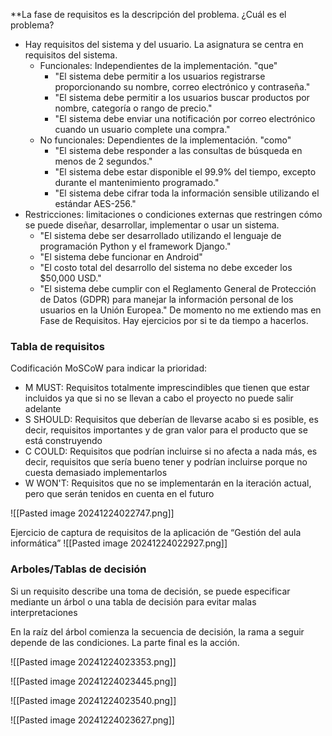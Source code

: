 **La fase de requisitos es la descripción del problema. ¿Cuál es el problema?

* Hay requisitos del sistema y del usuario. La asignatura se centra en requisitos del sistema.
	* Funcionales: Independientes de la implementación. "que"
		* "El sistema debe permitir a los usuarios registrarse proporcionando su nombre, correo electrónico y contraseña."
		* "El sistema debe permitir a los usuarios buscar productos por nombre, categoría o rango de precio."
		* "El sistema debe enviar una notificación por correo electrónico cuando un usuario complete una compra."
	* No funcionales: Dependientes de la implementación. "como"
		* "El sistema debe responder a las consultas de búsqueda en menos de 2 segundos."
		* "El sistema debe estar disponible el 99.9% del tiempo, excepto durante el mantenimiento programado."
		* "El sistema debe cifrar toda la información sensible utilizando el estándar AES-256."
* Restricciones: limitaciones o condiciones externas que restringen cómo se puede diseñar, desarrollar, implementar o usar un sistema.
	* "El sistema debe ser desarrollado utilizando el lenguaje de programación Python y el framework Django."
	* "El sistema debe funcionar en Android"
	* "El costo total del desarrollo del sistema no debe exceder los $50,000 USD."
	* "El sistema debe cumplir con el Reglamento General de Protección de Datos (GDPR) para manejar la información personal de los usuarios en la Unión Europea."
De momento no me extiendo mas en Fase de Requisitos. Hay ejercicios por si te da tiempo a hacerlos.
### Tabla de requisitos
Codificación MoSCoW para indicar la prioridad:
* M MUST: Requisitos totalmente imprescindibles que tienen que estar incluidos ya que si no se llevan a cabo el proyecto no puede salir adelante
* S SHOULD: Requisitos que deberían de llevarse acabo si es posible, es decir, requisitos importantes y de gran valor para el producto que se está construyendo
* C COULD: Requisitos que podrían incluirse si no afecta a nada más, es decir, requisitos que sería bueno tener y podrían incluirse porque no cuesta demasiado implementarlos
* W WON'T: Requisitos que no se implementarán en la iteración actual, pero que serán tenidos en cuenta en el futuro

![[Pasted image 20241224022747.png]]

Ejercicio de captura de requisitos de la aplicación de “Gestión del aula informática”
![[Pasted image 20241224022927.png]]

### Arboles/Tablas de decisión
Si un requisito describe una toma de decisión, se puede especificar mediante un árbol o una tabla de decisión para evitar malas interpretaciones

En la raíz del árbol comienza la secuencia de decisión, la rama a seguir depende de las condiciones. La parte final es la acción.

![[Pasted image 20241224023353.png]]

![[Pasted image 20241224023445.png]]

![[Pasted image 20241224023540.png]]

![[Pasted image 20241224023627.png]]

